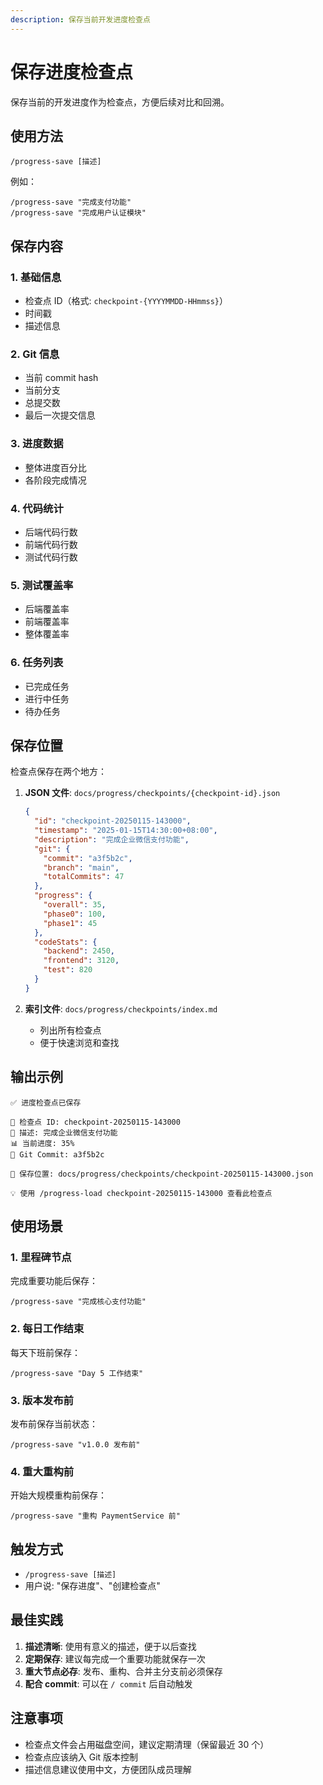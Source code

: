 ```yaml
---
description: 保存当前开发进度检查点
---
```


# 保存进度检查点

保存当前的开发进度作为检查点，方便后续对比和回溯。

## 使用方法

```
/progress-save [描述]
```

例如：
```
/progress-save "完成支付功能"
/progress-save "完成用户认证模块"
```

## 保存内容

### 1. 基础信息
- 检查点 ID（格式: `checkpoint-{YYYYMMDD-HHmmss}`）
- 时间戳
- 描述信息

### 2. Git 信息
- 当前 commit hash
- 当前分支
- 总提交数
- 最后一次提交信息

### 3. 进度数据
- 整体进度百分比
- 各阶段完成情况

### 4. 代码统计
- 后端代码行数
- 前端代码行数
- 测试代码行数

### 5. 测试覆盖率
- 后端覆盖率
- 前端覆盖率
- 整体覆盖率

### 6. 任务列表
- 已完成任务
- 进行中任务
- 待办任务

## 保存位置

检查点保存在两个地方：

1. **JSON 文件**: `docs/progress/checkpoints/{checkpoint-id}.json`
   ```json
   {
     "id": "checkpoint-20250115-143000",
     "timestamp": "2025-01-15T14:30:00+08:00",
     "description": "完成企业微信支付功能",
     "git": {
       "commit": "a3f5b2c",
       "branch": "main",
       "totalCommits": 47
     },
     "progress": {
       "overall": 35,
       "phase0": 100,
       "phase1": 45
     },
     "codeStats": {
       "backend": 2450,
       "frontend": 3120,
       "test": 820
     }
   }
   ```

2. **索引文件**: `docs/progress/checkpoints/index.md`
   - 列出所有检查点
   - 便于快速浏览和查找

## 输出示例

```
✅ 进度检查点已保存

📸 检查点 ID: checkpoint-20250115-143000
📝 描述: 完成企业微信支付功能
📊 当前进度: 35%
🔗 Git Commit: a3f5b2c

💾 保存位置: docs/progress/checkpoints/checkpoint-20250115-143000.json

💡 使用 /progress-load checkpoint-20250115-143000 查看此检查点
```

## 使用场景

### 1. 里程碑节点
完成重要功能后保存：
```
/progress-save "完成核心支付功能"
```

### 2. 每日工作结束
每天下班前保存：
```
/progress-save "Day 5 工作结束"
```

### 3. 版本发布前
发布前保存当前状态：
```
/progress-save "v1.0.0 发布前"
```

### 4. 重大重构前
开始大规模重构前保存：
```
/progress-save "重构 PaymentService 前"
```

## 触发方式

- `/progress-save [描述]`
- 用户说: "保存进度"、"创建检查点"

## 最佳实践

1. **描述清晰**: 使用有意义的描述，便于以后查找
2. **定期保存**: 建议每完成一个重要功能就保存一次
3. **重大节点必存**: 发布、重构、合并主分支前必须保存
4. **配合 commit**: 可以在 `/ commit` 后自动触发

## 注意事项

- 检查点文件会占用磁盘空间，建议定期清理（保留最近 30 个）
- 检查点应该纳入 Git 版本控制
- 描述信息建议使用中文，方便团队成员理解
